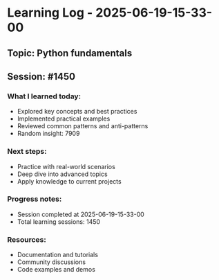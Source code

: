 # Learning Log - 2025-06-19-15-33-00

## Topic: Python fundamentals
## Session: #1450

### What I learned today:
- Explored key concepts and best practices
- Implemented practical examples  
- Reviewed common patterns and anti-patterns
- Random insight: 7909

### Next steps:
- Practice with real-world scenarios
- Deep dive into advanced topics
- Apply knowledge to current projects

### Progress notes:
- Session completed at 2025-06-19-15-33-00
- Total learning sessions: 1450

### Resources:
- Documentation and tutorials
- Community discussions
- Code examples and demos
